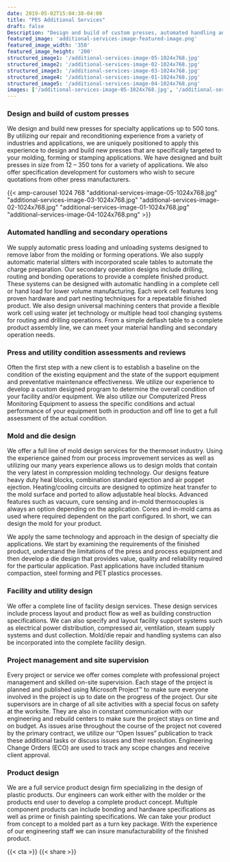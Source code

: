 ```yaml
---
date: 2019-05-02T15:04:38-04:00
title: "PES Additional Services"
draft: false
Description: "Design and build of custom presses, automated handling and secondary operations, assessments, mold and die..."
featured_image: 'additional-services-image-featured-image.png'
featured_image_width: '350'
featured_image_height: '200'
structured_image1: '/additional-services-image-05-1024x768.jpg'
structured_image2: '/additional-services-image-02-1024x768.jpg'
structured_image3: '/additional-services-image-03-1024x768.jpg'
structured_image4: '/additional-services-image-01-1024x768.jpg'
structured_image5: '/additional-services-image-04-1024x768.png'
images: ['/additional-services-image-05-1024x768.jpg', '/additional-services-image-02-1024x768.jpg', '/additional-services-image-03-1024x768.jpg', '/additional-services-image-01-1024x768.jpg', '/additional-services-image-04-1024x768.png']
---
```


### Design and build of custom presses

We design and build new presses for specialty applications up to 500 tons.  By utilizing our repair and reconditioning experience from a variety of industries and applications, we are uniquely positioned to apply this experience to design and build new presses that are specifically targeted to your molding, forming or stamping applications.  We have designed and built presses in size from 12 – 350 tons for a variety of applications.  We also offer specification development for customers who wish to secure quotations from other press manufacturers.

{{< amp-carousel 1024 768 "additional-services-image-05-1024x768.jpg" "additional-services-image-03-1024x768.jpg" "additional-services-image-02-1024x768.jpg" "additional-services-image-01-1024x768.jpg" "additional-services-image-04-1024x768.png" >}}

### Automated handling and secondary operations

We supply automatic press loading and unloading systems designed to remove labor from the molding or forming operations. We also supply automatic material slitters with incorporated scale tables to automate the charge preparation. Our secondary operation designs include drilling, routing and bonding operations to provide a complete finished product. These systems can be designed with automatic handling in a complete cell or hand load for lower volume manufacturing. Each work cell features long proven hardware and part nesting techniques for a repeatable finished product. We also design universal machining centers that provide a flexible work cell using water jet technology or multiple head tool changing systems for routing and drilling operations. From a simple deflash table to a complete product assembly line, we can meet your material handling and secondary operation needs.

### Press and utility condition assessments and reviews

Often the first step with a new client is to establish a baseline on the condition of the existing equipment and the state of the support equipment and preventative maintenance effectiveness.  We utilize our experience to develop a custom designed program to determine the overall condition of your facility and/or equipment.  We also utilize our Computerized Press Monitoring Equipment to assess the specific conditions and actual performance of your equipment both in production and off line to get a full assessment of the actual condition.

### Mold and die design

We offer a full line of mold design services for the thermoset industry. Using the experience gained from our process improvement services as well as utilizing our many years experience allows us to design molds that contain the very latest in compression molding technology. Our designs feature heavy duty heal blocks, combination standard ejection and air poppet ejection. Heating/cooling circuits are designed to optimize heat transfer to the mold surface and ported to allow adjustable heal blocks. Advanced features such as vacuum, cure sensing and in-mold thermocouples is always an option depending on the application. Cores and in-mold cams as used where required dependent on the part configured. In short, we can design the mold for your product.

We apply the same technology and approach in the design of specialty die applications.  We start by examining the requirements of the finished product, understand the limitations of the press and process equipment and then develop a die design that provides value, quality and reliability required for the particular application.  Past applications have included titanium compaction, steel forming and PET plastics processes.

### Facility and utility design

We offer a complete line of facility design services. These design services include process layout and product flow as well as building construction specifications. We can also specify and layout facility support systems such as electrical power distribution, compressed air, ventilation, steam supply systems and dust collection. Mold/die repair and handling systems can also be incorporated into the complete facility design.

### Project management and site supervision

Every project or service we offer comes complete with professional project management and skilled on-site supervision.  Each stage of the project is planned and published using Microsoft Project™ to make sure everyone involved in the project is up to date on the progress of the project.  Our site supervisors are in charge of all site activities with a special focus on safety at the worksite.  They are also in constant communication with our engineering and rebuild centers to make sure the project stays on time and on budget.  As issues arise throughout the course of the project not covered by the primary contract, we utilize our “Open Issues” publication to track these additional tasks or discuss issues and their resolution.  Engineering Change Orders (ECO) are used to track any scope changes and receive client approval.

### Product design

We are a full service product design firm specializing in the design of plastic products. Our engineers can work either with the molder or the products end user to develop a complete product concept. Multiple component products can include bonding and hardware specifications as well as prime or finish painting specifications. We can take your product from concept to a molded part as a turn key package. With the experience of our engineering staff we can insure manufacturability of the finished product.

{{< cta >}}
{{< share >}}